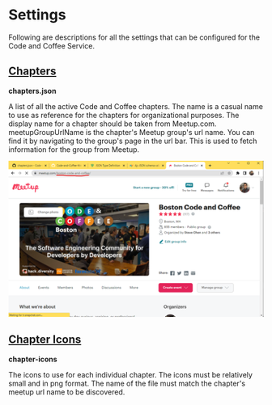 # Settings

Following are descriptions for all the settings that can be configured for the Code and Coffee Service.

## [Chapters](./chapters.json)

**chapters.json**

A list of all the active Code and Coffee chapters. The name is a casual name to use as reference for the chapters for organizational purposes. The display name for a chapter should be taken from Meetup.com. meetupGroupUrlName is the chapter's Meetup group's url name. You can find it by navigating to the group's page in the url bar. This is used to fetch information for the group from Meetup.

![Group Url Name](../readme/group-url-name.png)

## [Chapter Icons](./chapter-icons)

**chapter-icons**
  
The icons to use for each individual chapter. The icons must be relatively small and in png format. The name of the file must match the chapter's meetup url name to be discovered.